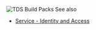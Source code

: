 ![TDS Build Packs](https://github.com/InlandRevenue/Gateway-Services/blob/master/Images/TDSBuildPacks.PNG)
See also 
* [Service - Identity and Access](https://github.com/InlandRevenue/Gateway-Services/tree/master/Service%20-%20Identity%20and%20Access)

